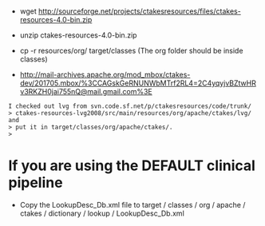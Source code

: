 #

* wget http://sourceforge.net/projects/ctakesresources/files/ctakes-resources-4.0-bin.zip
* unzip ctakes-resources-4.0-bin.zip
* cp -r resources/org/ target/classes  (The org folder should be inside classes)

* http://mail-archives.apache.org/mod_mbox/ctakes-dev/201705.mbox/%3CCAGskGeRNUNWbMTrf2RL4=2C4yqyjvBZtwHRv3RKZH0jai755nQ@mail.gmail.com%3E

```$xslt
I checked out lvg from svn.code.sf.net/p/ctakesresources/code/trunk/
> ctakes-resources-lvg2008/src/main/resources/org/apache/ctakes/lvg/ and
> put it in target/classes/org/apache/ctakes/.
>

```

# If you are using the DEFAULT clinical pipeline

* Copy the LookupDesc_Db.xml file to target / classes / org / apache / ctakes / dictionary / lookup / LookupDesc_Db.xml 